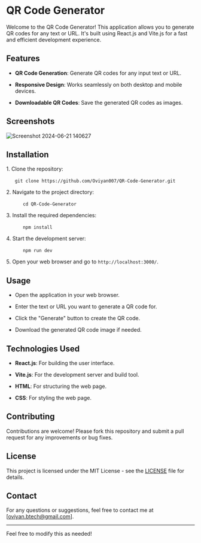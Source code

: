 

# QR Code Generator

Welcome to the QR Code Generator! This application allows you to generate QR codes for any text or URL. It's built using React.js and Vite.js for a fast and efficient development experience.

## Features

- **QR Code Generation**: Generate QR codes for any input text or URL.

- **Responsive Design**: Works seamlessly on both desktop and mobile devices.

- **Downloadable QR Codes**: Save the generated QR codes as images.

## Screenshots

![Screenshot 2024-06-21 140627](https://github.com/Oviyan007/QR-Code-Generator/assets/86316218/af14c9a2-4043-44e6-ba5c-b9e673b95a5f)


## Installation

1\. Clone the repository:

    ``` 
    git clone https://github.com/Oviyan007/QR-Code-Generator.git
    ```

2\. Navigate to the project directory:

    ```
    cd QR-Code-Generator
    ```

3\. Install the required dependencies:

    ```
    npm install
    ```

4\. Start the development server:

    ```
    npm run dev
    ```

5\. Open your web browser and go to `http://localhost:3000/`.

## Usage

- Open the application in your web browser.

- Enter the text or URL you want to generate a QR code for.

- Click the "Generate" button to create the QR code.

- Download the generated QR code image if needed.

## Technologies Used

- **React.js**: For building the user interface.

- **Vite.js**: For the development server and build tool.

- **HTML**: For structuring the web page.

- **CSS**: For styling the web page.

## Contributing

Contributions are welcome! Please fork this repository and submit a pull request for any improvements or bug fixes.

## License

This project is licensed under the MIT License - see the [LICENSE](LICENSE) file for details.

## Contact

For any questions or suggestions, feel free to contact me at [oviyan.btech@gmail.com].

---

Feel free to modify this as needed!
